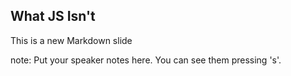 ##  What JS Isn&#39;t

This is a new Markdown slide

note:
    Put your speaker notes here.
    You can see them pressing 's'.
